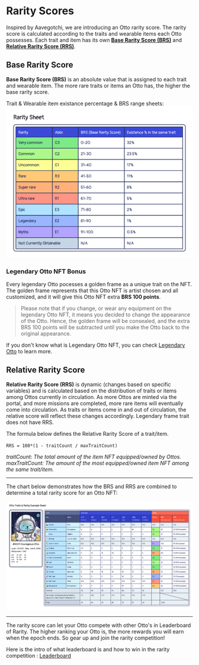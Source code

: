 # Rarity Scores

Inspired by Aavegotchi, we are introducing an Otto rarity score. The rarity score is calculated according to the traits and wearable items each Otto possesses. Each trait and item has its own **[Base Rarity Score (BRS)](#brs)** and **[Relative Rarity Score (RRS)](#rrs)**.

## Base Rarity Score <a href="#brs" id="brs"></a>

**Base Rarity Score (BRS)** is an absolute value that is assigned to each trait and wearable item. The more rare traits or items an Otto has, the higher the base rarity score. 

Trait & Wearable item existance percentage & BRS range sheets:
![Rarity Sheets](img/RaritySheet.jpg)

### Legendary Otto NFT Bonus

Every legendary Otto pocesses a golden frame as a unique trait on the NFT. The golden frame represents that this Otto NFT is artist chosen and all customized, and it will give this Otto NFT extra **BRS 100 points**.

> Please note that if you change, or wear any equipment on the legendary Otto NFT, it means you decided to change the appearance of the Otto. Hence, the golden frame will be consealed, and the extra BRS 100 points will be subtracted until you make the Otto back to the original appearance.

If you don't know what is Legendary Otto NFT, you can check [Legendary Otto](./otto-nft#legendary-otto-nft) to learn more.


## Relative Rarity Score <a href="#rrs" id="rrs"></a>

**Relative Rarity Score (RRS)** is dynamic (changes based on specific variables) and is calculated based on the distribution of traits or items among Ottos currently in circulation. As more Ottos are minted via the portal, and more missions are completed, more rare items will eventually come into circulation. As traits or items come in and out of circulation, the relative score will reflect these changes accordingly. Legendary frame trait does not have RRS.

The formula below defines the Relative Rarity Score of a trait/item.

`RRS = 100*(1 - traitCount / maxTraitCount)`

*traitCount: The total amount of the item NFT equipped/owned by Ottos.*  
*maxTraitCount: The amount of the most equipped/owned item NFT among the same trait/item.*

---

The chart below demonstrates how the BRS and RRS are combined to determine a total rarity score for an Otto NFT:

![Example Sheets](img/traits_rarity_example.jpg)

---

The rarity score can let your Otto compete with other Otto's in Leaderboard of Rarity. The higher ranking your Otto is, the more rewards you will earn when the epoch ends. So gear up and join the rarity competition!

Here is the intro of what leaderboard is and how to win in the rarity competition : [Leaderboard](./leaderboard.md)
